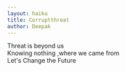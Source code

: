 ```yaml
---
layout: haiku
title: Corruptthreat
author: Deepak
---
```


Threat is beyond us<br> 
Knowing nothing ,where we came from<br>
Let's Change the Future<br>
